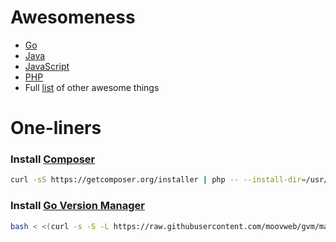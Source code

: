 # Awesomeness

* [Go](https://github.com/avelino/awesome-go)
* [Java](https://github.com/akullpp/awesome-java)
* [JavaScript](https://github.com/sorrycc/awesome-javascript)
* [PHP](https://github.com/ziadoz/awesome-php)
* Full [list](https://github.com/sindresorhus/awesome) of other awesome things

# One-liners

### Install [Composer](https://getcomposer.org/)

```bash
curl -sS https://getcomposer.org/installer | php -- --install-dir=/usr/local/bin --filename=composer
```

### Install [Go Version Manager](https://github.com/moovweb/gvm)

```bash
bash < <(curl -s -S -L https://raw.githubusercontent.com/moovweb/gvm/master/binscripts/gvm-installer)
```
